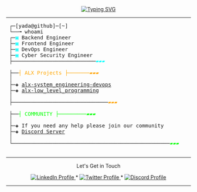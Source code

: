 <div align="center">
  <a href="https://git.io/typing-svg">
    <img src="https://readme-typing-svg.demolab.com?font=Fira+Code&weight=100&size=16&pause=1000&color=06CD00&center=true&vCenter=true&multiline=true&width=435&lines=Hey+there!+%F0%9F%91%8B;Welcome+to+my+GitHub+repository!" alt="Typing SVG" />
  </a>
</div>

--------------

<pre>
 ┌─[yada@github]─[~]
 └──╼ whoami
 ┌─<span style="color: cyan">▣</span> Backend Engineer
 ├─<span style="color: cyan">▣</span> Frontend Engineer
 ├─<span style="color: cyan">▣</span> DevOps Engineer
 ├─<span style="color: cyan">▣</span> Cyber Security Engineer
 ├───────────────────────────<span style="color: cyan">▰▰▰</span>

 ├──<span style="color: orange">┤ ALX Projects ├───────</span><span style="color: orange">▰▰▰</span>
 │
 ├─◈ <a href="https://github.com/mryadanigu/alx-system_engineering-devops">alx-system_engineering-devops</a>
 ├─◈ <a href="https://github.com/mryadanigu/alx-low_level_programming">alx-low_level_programming</a>
 │
 ├───────────────────────────────<span style="color: orange">▰▰▰</span>

 ├──<span style="color: lime">┤ COMMUNITY ├─────────</span><span style="color: lime">▰▰▰</span>
 │
 ├─◈ If you need any help please join our community
 ├─◈ <a href="https://discord.gg/8MMyDuc3">Discord Server</a>
 │
 └───────────────────────────────────────────────────<span style="color: lime">▰▰▰</span>

</pre>

--------------

<p align="center">
Let's Get in Touch 
    </p>

<p align="center">
    <a href="https://www.linkedin.com/in/yada-nigu-1b237a277/">
        <img alt="LinkedIn Profile" src="https://img.shields.io/badge/-Linkedin-0072b1?style=flat&logo=Linkedin&logoColor=white&link=https://www.linkedin.com/in/achrafelkhnissi/" />
    </a>
    <span> * </span>
    <a href="https://twitter.com/suprivada">
        <img alt="Twitter Profile" src="https://img.shields.io/badge/-Twitter-0072b1?style=flat&logo=Twitter&logoColor=white&link=https://www.linkedin.com/in/achrafelkhnissi/&color=1DA1F2" />
    </a>
    <span> * </span>
    <a href="https://discord.gg/8MMyDuc3">
        <img alt="Discord Profile" src="https://img.shields.io/badge/-Discord-0072b1?style=flat&logo=Discord&logoColor=white&link=https://www.linkedin.com/in/achrafelkhnissi/&color=7289da" />
    </a>

</p>

---------------
